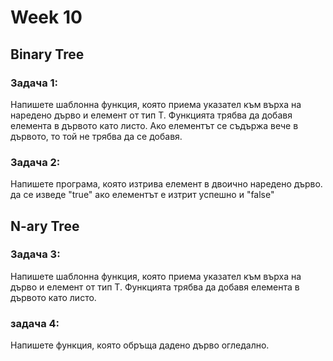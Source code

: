 # Week 10

## Binary Tree

### Задача 1:
Напишете шаблонна функция, която приема указател към върха на наредено дърво и елемент от тип Т. Функцията трябва да добавя елемента в дървото като листо. Ако елементът се съдържа вече в дървото, то той не трябва да се добавя.

### Задача 2:
Напишете програма, която изтрива елемент в двоично наредено дърво. да се изведе "true" ако елементът е изтрит успешно и "false" 

## N-ary Tree

### Задача 3:
Напишете шаблонна функция, която приема указател към върха на дърво и елемент от тип Т. Функцията трябва да добавя елемента в дървото като листо.

### задача 4:
Напишете функция, която обръща дадено дърво огледално.
